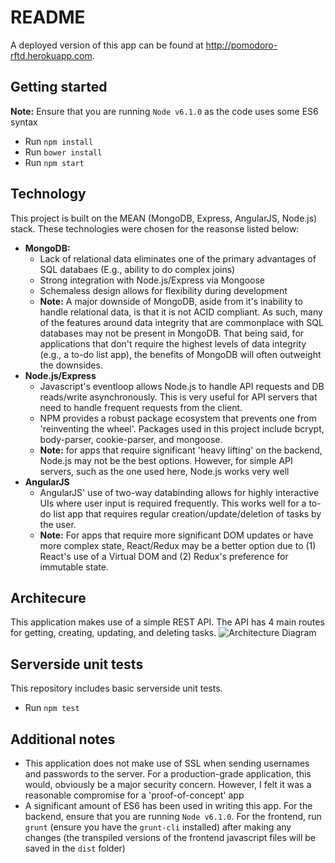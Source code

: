 # README

A deployed version of this app can be found at http://pomodoro-rftd.herokuapp.com.

## Getting started
**Note:** Ensure that you are running `Node v6.1.0` as the code uses some ES6 syntax
- Run `npm install`
- Run `bower install`
- Run `npm start`

## Technology
This project is built on the MEAN (MongoDB, Express, AngularJS, Node.js) stack. These technologies were chosen for the reasonse listed below:
- **MongoDB:**
  - Lack of relational data eliminates one of the primary advantages of SQL databaes (E.g., ability to do complex joins)
  - Strong integration with Node.js/Express via Mongoose
  - Schemaless design allows for flexibility during development
  - **Note:** A major downside of MongoDB, aside from it's inability to handle relational data, is that it is not ACID compliant. As such, many of the features around data integrity that are commonplace with SQL databases may not be present in MongoDB. That being said, for applications that don't require the highest levels of data integrity (e.g., a to-do list app), the benefits of MongoDB will often outweight the downsides.
- **Node.js/Express**
  - Javascript's eventloop allows Node.js to handle API requests and DB reads/write asynchronously. This is very useful for API servers that need to handle frequent requests from the client.
  - NPM provides a robust package ecosystem that prevents one from 'reinventing the wheel'. Packages used in this project include bcrypt, body-parser, cookie-parser, and mongoose.
  - **Note:** for apps that require significant 'heavy lifting' on the backend, Node.js may not be the best options. However, for simple API servers, such as the one used here, Node.js works very well
- **AngularJS**
  - AngularJS' use of two-way databinding allows for highly interactive UIs where user input is required frequently. This works well for a to-do list app that requires regular creation/update/deletion of tasks by the user.
  - **Note:** For apps that require more significant DOM updates or have more complex state, React/Redux may be a better option due to (1) React's use of a Virtual DOM and (2) Redux's preference for immutable state.

## Architecure
This application makes use of a simple REST API. The API has 4 main routes for getting, creating, updating, and deleting tasks.
![Architecture Diagram](http://i.imgur.com/kiLIiyw.png)

## Serverside unit tests
This repository includes basic serverside unit tests.
- Run `npm test`

## Additional notes
- This application does not make use of SSL when sending usernames and passwords to the server. For a production-grade application, this would, obviously be a major security concern. However, I felt it was a reasonable compromise for a 'proof-of-concept' app
- A significant amount of ES6 has been used in writing this app. For the backend, ensure that you are running `Node v6.1.0`. For the frontend, run `grunt` (ensure you have the `grunt-cli` installed) after making any changes (the transpiled versions of the frontend javascript files will be saved in the `dist` folder)
